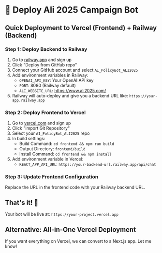 # 🚀 Deploy Ali 2025 Campaign Bot

## Quick Deployment to Vercel (Frontend) + Railway (Backend)

### Step 1: Deploy Backend to Railway
1. Go to [railway.app](https://railway.app) and sign up
2. Click "Deploy from GitHub repo"
3. Connect your GitHub account and select `AI_PolicyBot_ALI2025`
4. Add environment variables in Railway:
   - `OPENAI_API_KEY`: Your OpenAI API key
   - `PORT`: 8080 (Railway default)
   - `ALI_WEBSITE_URL`: https://www.ali2025.com/
5. Railway will auto-deploy and give you a backend URL like: `https://your-app.railway.app`

### Step 2: Deploy Frontend to Vercel
1. Go to [vercel.com](https://vercel.com) and sign up
2. Click "Import Git Repository"
3. Select your `AI_PolicyBot_ALI2025` repo
4. In build settings:
   - Build Command: `cd frontend && npm run build`
   - Output Directory: `frontend/build`
   - Install Command: `cd frontend && npm install`
5. Add environment variable in Vercel:
   - `REACT_APP_API_URL`: `https://your-backend-url.railway.app/api/chat`

### Step 3: Update Frontend Configuration
Replace the URL in the frontend code with your Railway backend URL.

## That's it! 🎉

Your bot will be live at: `https://your-project.vercel.app`

## Alternative: All-in-One Vercel Deployment

If you want everything on Vercel, we can convert to a Next.js app. Let me know!
